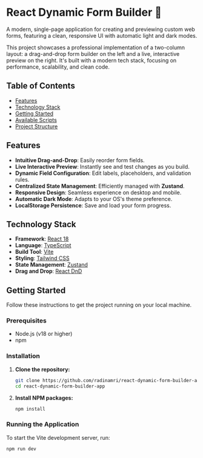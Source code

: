 # React Dynamic Form Builder 📝

A modern, single-page application for creating and previewing custom web forms, featuring a clean, responsive UI with automatic light and dark modes.

This project showcases a professional implementation of a two-column layout: a drag-and-drop form builder on the left and a live, interactive preview on the right. It's built with a modern tech stack, focusing on performance, scalability, and clean code.

## Table of Contents
* [Features](#features)
* [Technology Stack](#technology-stack)
* [Getting Started](#getting-started)
* [Available Scripts](#available-scripts)
* [Project Structure](#project-structure)

## Features

- **Intuitive Drag-and-Drop**: Easily reorder form fields.
- **Live Interactive Preview**: Instantly see and test changes as you build.
- **Dynamic Field Configuration**: Edit labels, placeholders, and validation rules.
- **Centralized State Management**: Efficiently managed with **Zustand**.
- **Responsive Design**: Seamless experience on desktop and mobile.
- **Automatic Dark Mode**: Adapts to your OS's theme preference.
- **LocalStorage Persistence**: Save and load your form progress.

## Technology Stack

- **Framework**: [React 18](https://reactjs.org/)
- **Language**: [TypeScript](https://www.typescriptlang.org/)
- **Build Tool**: [Vite](https://vitejs.dev/)
- **Styling**: [Tailwind CSS](https://tailwindcss.com/)
- **State Management**: [Zustand](https://zustand-demo.pmnd.rs/)
- **Drag and Drop**: [React DnD](https://react-dnd.github.io/react-dnd/about)

## Getting Started

Follow these instructions to get the project running on your local machine.

### Prerequisites

- Node.js (v18 or higher)
- npm

### Installation

1.  **Clone the repository:**
    ```sh
    git clone https://github.com/radinamri/react-dynamic-form-builder-app.git
    cd react-dynamic-form-builder-app
    ```

2.  **Install NPM packages:**
    ```sh
    npm install
    ```

### Running the Application

To start the Vite development server, run:

```sh
npm run dev

